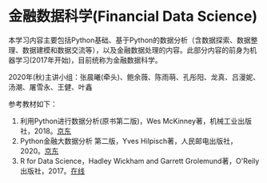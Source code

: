 # 金融数据科学(Financial Data Science)

本学习内容主要包括Python基础、基于Python的数据分析（含数据探索、数据整理、数据建模和数据交流等），以及金融数据处理的内容。此部分内容的前身为机器学习(2017年开始)，目前统称为金融数据科学。



2020年(秋)主讲小组：张晨曦(牵头)、鲍余薇、陈雨萌、孔彤阳、龙真、吕漫妮、汤潮、屠雪永、王健、叶鑫



参考教材如下：

1. 利用Python进行数据分析(原书第二版)，Wes McKinney著，机械工业出版社，2018。[京东](https://item.jd.com/12398725.html)
2. Python金融大数据分析 第二版，Yves Hilpisch著，人民邮电出版社，2020。[京东](https://item.jd.com/12830348.html)
3. R for Data Science，Hadley Wickham and Garrett Grolemund著，O'Reily出版社，2017。[在线](https://r4ds.had.co.nz/)

